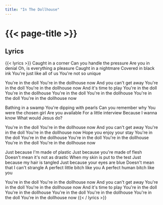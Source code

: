 ```yaml
---
title: "In The Dollhouse"
---
```

# {{< page-title >}}

## Lyrics
{{< lyrics >}}
Caught in a corner
Can you handle the pressure
Are you in denial
Oh, is everything a pleasure
Caught in a nightmare
Covered in black ink
You're just like all of us
You're not so unique

You're in the doll
You're in the dollhouse now
And you can't get away
You're in the doll
You're in the dollhouse now
And it's time to play
You're in the doll
You're in the dollhouse
You're in the doll
You're in the dollhouse
You're in the doll
You're in the dollhouse now

Bathing in a swamp
You're dipping with pearls
Can you remember why
You were the chosen girl
Are you available
For a little interview
Because I wanna know
What would Jesus do?

You're in the doll
You're in the dollhouse now
And you can't get away
You're in the doll
You're in the dollhouse now
Hope you enjoy your stay
You're in the doll
You're in the dollhouse
You're in the doll
You're in the dollhouse
You're in the doll
You're in the dollhouse now

Just because I'm made of plastic
Just because you're made of flesh
Doesn't mean it's not as drastic
When my skin is put to the test
Just because my hair is tangled
Just because your eyes are blue
Doesn't mean that I can't strangle
A perfect little bitch like you
A perfect human bitch like you

You're in the doll
You're in the dollhouse now
And you can't get away
You're in the doll
You're in the dollhouse now
And it's time to play
You're in the doll
You're in the dollhouse
You're in the doll
You're in the dollhouse
You're in the doll
You're in the dollhouse now
{{< / lyrics >}}
